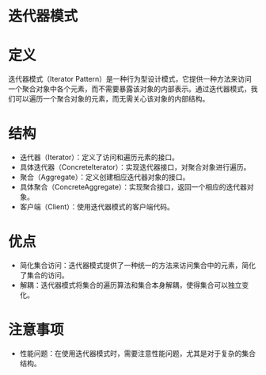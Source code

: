 # 迭代器模式

# 定义

迭代器模式（Iterator Pattern）是一种行为型设计模式，它提供一种方法来访问一个聚合对象中各个元素，而不需要暴露该对象的内部表示。通过迭代器模式，我们可以遍历一个聚合对象的元素，而无需关心该对象的内部结构。

# 结构

* 迭代器（Iterator）：定义了访问和遍历元素的接口。
* 具体迭代器（ConcreteIterator）：实现迭代器接口，对聚合对象进行遍历。
* 聚合（Aggregate）：定义创建相应迭代器对象的接口。
* 具体聚合（ConcreteAggregate）：实现聚合接口，返回一个相应的迭代器对象。
* 客户端（Client）：使用迭代器模式的客户端代码。

# 优点

* 简化集合访问：迭代器模式提供了一种统一的方法来访问集合中的元素，简化了集合的访问。
* 解耦：迭代器模式将集合的遍历算法和集合本身解耦，使得集合可以独立变化。

# 注意事项

* 性能问题：在使用迭代器模式时，需要注意性能问题，尤其是对于复杂的集合结构。